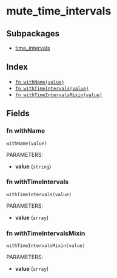# mute_time_intervals



## Subpackages

* [time_intervals](time_intervals/index.md)

## Index

* [`fn withName(value)`](#fn-withname)
* [`fn withTimeIntervals(value)`](#fn-withtimeintervals)
* [`fn withTimeIntervalsMixin(value)`](#fn-withtimeintervalsmixin)

## Fields

### fn withName

```jsonnet
withName(value)
```

PARAMETERS:

* **value** (`string`)


### fn withTimeIntervals

```jsonnet
withTimeIntervals(value)
```

PARAMETERS:

* **value** (`array`)


### fn withTimeIntervalsMixin

```jsonnet
withTimeIntervalsMixin(value)
```

PARAMETERS:

* **value** (`array`)

